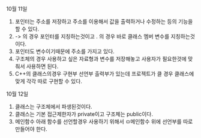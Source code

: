 10월 11일
1. 포인터는 주소를 저장하고 주소를 이용해서 값을 출력하거나 수정하는 등의 기능을 할 수 있다.
2. -> 의 경우 포인터를 지칭하는것이고 . 의 경우 바로 클래스 멤버 변수를 지칭하는것이다.
3. 포인터도 변수이기때문에 주소를 가지고 있다.
4. 구조체의 경우 사용하고 싶은 자료형과 변수를 저장해놓고 사용자가 필요한것에 맞춰서 사용하면 된다.
5. C++의 클래스의경우 구현부 선언부 출력부가 있는데 프로젝트가 클 경우 클래스에 맞게 각각 따로 구현할 수 있다.

10월 12일
1. 클래스는 구조체에서 파생된것이다.
2. 클래스는 기본 접근제한자가 private이고 구조체는 public이다.
3. 메인함수 아래 함수를 선언할경우 사용하기 위해서 ㅁ메인함수 위에 선언부를 따로 만들어야 한다.
